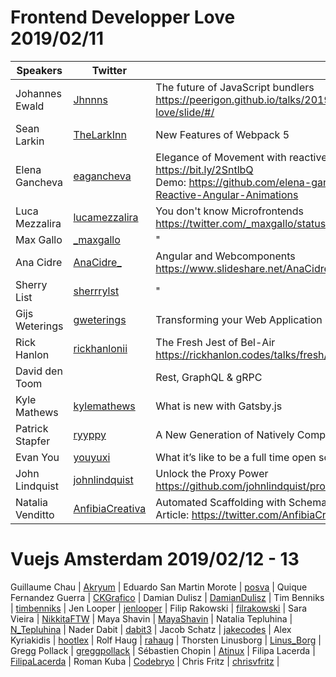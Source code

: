 
# Frontend Developper Love 2019/02/11

Speakers | Twitter | Talks
-------- | ------- | -----
Johannes Ewald | [Jhnnns](https://twitter.com/Jhnnns) | The future of JavaScript bundlers<br>https://peerigon.github.io/talks/2019-02-13-developer-frontend-love/slide/#/
Sean Larkin | [TheLarkInn](https://twitter.com/TheLarkInn) | New Features of Webpack 5
Elena Gancheva | [eagancheva](https://twitter.com/eagancheva) | Elegance of Movement with reactive Angular Animations<br/>https://bit.ly/2SntlbQ<br/>Demo: https://github.com/elena-gancheva/Elegance-of-Movement-with-Reactive-Angular-Animations
Luca Mezzalira | [lucamezzalira](https://twitter.com/lucamezzalira) | You don't know Microfrontends<br/>https://twitter.com/_maxgallo/status/1095712992413532163
Max Gallo | [_maxgallo](https://twitter.com/_maxgallo) | "
Ana Cidre | [AnaCidre_](https://twitter.com/AnaCidre_) | Angular and Webcomponents<br/>https://www.slideshare.net/AnaCidre/web-components-with-angular
Sherry List | [sherrrylst](https://twitter.com/sherrrylst) | "
Gijs Weterings | [gweterings](https://twitter.com/gweterings) | Transforming your Web Application into a PWA - Why and How?
Rick Hanlon | [rickhanlonii](https://twitter.com/rickhanlonii) | The Fresh Jest of Bel-Air<br/>https://rickhanlon.codes/talks/fresh/assets/player/KeynoteDHTMLPlayer.html
David den Toom | | Rest, GraphQL & gRPC
Kyle Mathews | [kylemathews](https://twitter.com/kylemathews) | What is new with Gatsby.js
Patrick Stapfer | [ryyppy](https://twitter.com/ryyppy) | A New Generation of Natively Compiled Tools
Evan You | [youyuxi](https://twitter.com/youyuxi) | What it’s like to be a full time open source maintainer
John Lindquist | [johnlindquist](https://twitter.com/johnlindquist) | Unlock the Proxy Power<br/>https://github.com/johnlindquist/proxy-presentation
Natalia Venditto | [AnfibiaCreativa](https://twitter.com/AnfibiaCreativa) | Automated Scaffolding with Schematics (Angular)<br/>Article: https://twitter.com/AnfibiaCreativa/status/1096028319370407937

# Vuejs Amsterdam 2019/02/12 - 13

Guillaume Chau | [Akryum](https://twitter.com/Akryum) |
Eduardo San Martin Morote | [posva](https://twitter.com/posva) |
Quique Fernandez Guerra | [CKGrafico](https://twitter.com/CKGrafico) |
Damian Dulisz | [DamianDulisz](https://twitter.com/DamianDulisz) |
Tim Benniks | [timbenniks](https://twitter.com/timbenniks) |
Jen Looper | [jenlooper](https://twitter.com/jenlooper) |
Filip Rakowski | [filrakowski](https://twitter.com/filrakowski) |
Sara Vieira | [NikkitaFTW](https://twitter.com/NikkitaFTW) |
Maya Shavin | [MayaShavin](https://twitter.com/MayaShavin) |
Natalia Tepluhina | [N_Tepluhina](https://twitter.com/N_Tepluhina) |
Nader Dabit | [dabit3](https://twitter.com/dabit3) |
Jacob Schatz | [jakecodes](https://twitter.com/jakecodes) |
Alex Kyriakidis | [hootlex](https://twitter.com/hootlex) |
Rolf Haug | [rahaug](https://twitter.com/rahaug) |
Thorsten Linusborg | [Linus_Borg](https://twitter.com/Linus_Borg) |
Gregg Pollack | [greggpollack](https://twitter.com/greggpollack) |
Sébastien Chopin | [Atinux](https://twitter.com/Atinux) |
Filipa Lacerda | [FilipaLacerda](https://twitter.com/FilipaLacerda) |
Roman Kuba | [Codebryo](https://twitter.com/Codebryo) |
Chris Fritz | [chrisvfritz](https://twitter.com/chrisvfritz) |

